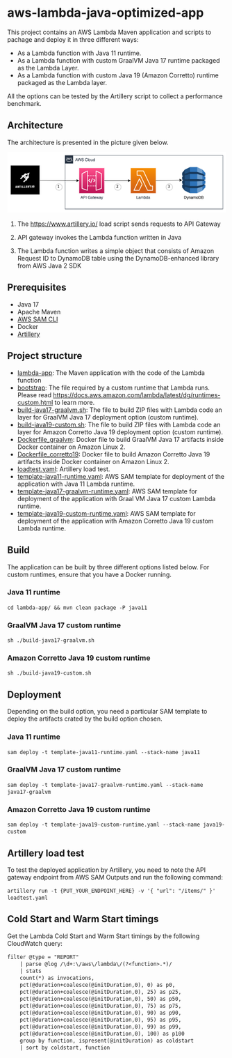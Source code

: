 # aws-lambda-java-optimized-app

This project contains an AWS Lambda Maven application and scripts to pachage and deploy it in three different ways:
- As a Lambda function with Java 11 runtime.
- As a Lambda function with custom GraalVM Java 17 runtime packaged as the Lambda Layer.
- As a Lambda function with custom Java 19 (Amazon Corretto) runtime packaged as the Lambda layer.

All the options can be tested by the Artillery script to collect a performance benchmark.

## Architecture

The architecture is presented in the picture given below.

![Architecture](docs/architecture.png)

1. The https://www.artillery.io/ load script sends requests to API Gateway

2. API gateway invokes the Lambda function written in Java

3. The Lambda function writes a simple object that consists of Amazon Request ID to DynamoDB table using the DynamoDB-enhanced library from AWS Java 2 SDK


## Prerequisites
- Java 17
- Apache Maven
- [AWS SAM CLI](https://docs.aws.amazon.com/serverless-application-model/latest/developerguide/serverless-sam-cli-install.html)
- Docker
- [Artillery](https://www.artillery.io/)


## Project structure
- [lambda-app](lambda-app): The Maven application with the code of the Lambda function
- [bootstrap](bootstrap): The file required by a custom runtime that Lambda runs. Please read https://docs.aws.amazon.com/lambda/latest/dg/runtimes-custom.html to learn more.
- [build-java17-graalvm.sh](build-java17-graalvm.sh): The file to build ZIP files with Lambda code an layer for GraalVM Java 17 deployment option (custom runtime).
- [build-java19-custom.sh](build-java19-custom.sh): The file to build ZIP files with Lambda code an layer for Amazon Corretto Java 19 deployment option (custom runtime).
- [Dockerfile_graalvm](Dockerfile_graalvm): Docker file to build GraalVM Java 17 artifacts inside Docker container on Amazon Linux 2.
- [Dockerfile_corretto19](Dockerfile_corretto19): Docker file to build Amazon Corretto Java 19 artifacts inside Docker container on Amazon Linux 2.
- [loadtest.yaml](loadtest.yaml): Artillery load test.
- [template-java11-runtime.yaml](template-java11-runtime.yaml): AWS SAM template for deployment of the application with Java 11 Lambda runtime.
- [template-java17-graalvm-runtime.yaml](template-java17-graalvm-runtime.yaml): AWS SAM template for deployment of the application with Graal VM Java 17 custom Lambda runtime.
- [template-java19-custom-runtime.yaml](template-java19-custom-runtime.yaml): AWS SAM template for deployment of the application with Amazon Corretto Java 19 custom Lambda runtime. 

## Build

The application can be built by three different options listed below.
For custom runtimes, ensure that you have a Docker running.

### Java 11 runtime
```
cd lambda-app/ && mvn clean package -P java11
```

### GraalVM Java 17 custom runtime
```
sh ./build-java17-graalvm.sh
```

### Amazon Corretto Java 19 custom runtime
```
sh ./build-java19-custom.sh
```

## Deployment

Depending on the build option, you need a particular SAM template to deploy the artifacts crated by the build option chosen.

### Java 11 runtime
```
sam deploy -t template-java11-runtime.yaml --stack-name java11
```

### GraalVM Java 17 custom runtime
```
sam deploy -t template-java17-graalvm-runtime.yaml --stack-name java17-graalvm
```

### Amazon Corretto Java 19 custom runtime
```
sam deploy -t template-java19-custom-runtime.yaml --stack-name java19-custom
```

## Artillery load test

To test the deployed application by Artillery, you need to note the API gateway endpoint from AWS SAM Outputs and run the following command:
```
artillery run -t {PUT_YOUR_ENDPOINT_HERE} -v '{ "url": "/items/" }' loadtest.yaml
```

## Cold Start and Warm Start timings

Get the Lambda Cold Start and Warm Start timings by the following CloudWatch query:
```
filter @type = "REPORT"
    | parse @log /\d+:\/aws\/lambda\/(?<function>.*)/
    | stats
    count(*) as invocations,
    pct(@duration+coalesce(@initDuration,0), 0) as p0,
    pct(@duration+coalesce(@initDuration,0), 25) as p25,
    pct(@duration+coalesce(@initDuration,0), 50) as p50,
    pct(@duration+coalesce(@initDuration,0), 75) as p75,
    pct(@duration+coalesce(@initDuration,0), 90) as p90,
    pct(@duration+coalesce(@initDuration,0), 95) as p95,
    pct(@duration+coalesce(@initDuration,0), 99) as p99,
    pct(@duration+coalesce(@initDuration,0), 100) as p100
    group by function, ispresent(@initDuration) as coldstart
    | sort by coldstart, function
```


